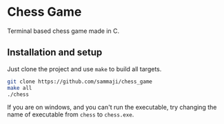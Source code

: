 # Chess Game

Terminal based chess game made in C.

## Installation and setup

Just clone the project and use `make` to build all targets.

```bash
git clone https://github.com/sammaji/chess_game
make all
./chess
```

If you are on windows, and you can't run the executable, try changing the name of executable from `chess` to `chess.exe`.
